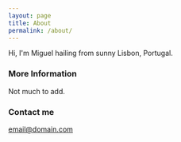 ```yaml
---
layout: page
title: About
permalink: /about/
---
```


Hi, I'm Miguel hailing from sunny Lisbon, Portugal.

### More Information

Not much to add.

### Contact me

[email@domain.com](mailto:email@domain.com)